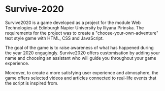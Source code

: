 # Survive-2020

Survive2020 is a game developed as a project for the module Web Technologies at Edinburgh Napier University by Iliyana Pirinska. The requirements for the project was to create a "choose-your-own-adventure" text style game with HTML, CSS and JavaScript.

The goal of the game is to raise awareness of what has happened during the year 2020 engagingly. Survive2020 offers customisation by adding your name and choosing an assistant who will guide you throughout your game experience.

Moreover, to create a more satisfying user experience and atmosphere, the game offers selected videos and articles connected to real-life events that the script is inspired from.

